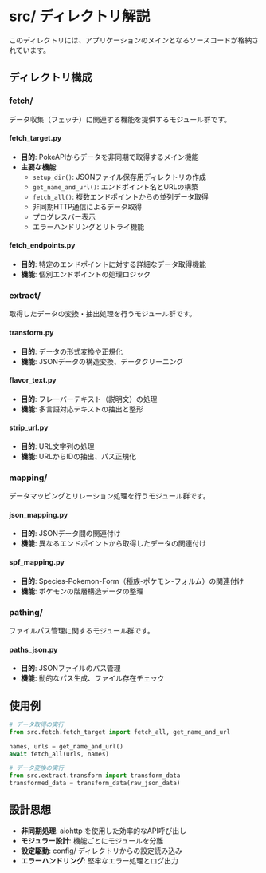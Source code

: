 # src/ ディレクトリ解説

このディレクトリには、アプリケーションのメインとなるソースコードが格納されています。

## ディレクトリ構成

### fetch/
データ収集（フェッチ）に関連する機能を提供するモジュール群です。

#### fetch_target.py
- **目的**: PokeAPIからデータを非同期で取得するメイン機能
- **主要な機能**:
  - `setup_dir()`: JSONファイル保存用ディレクトリの作成
  - `get_name_and_url()`: エンドポイント名とURLの構築
  - `fetch_all()`: 複数エンドポイントからの並列データ取得
  - 非同期HTTP通信によるデータ取得
  - プログレスバー表示
  - エラーハンドリングとリトライ機能

#### fetch_endpoints.py
- **目的**: 特定のエンドポイントに対する詳細なデータ取得機能
- **機能**: 個別エンドポイントの処理ロジック

### extract/
取得したデータの変換・抽出処理を行うモジュール群です。

#### transform.py
- **目的**: データの形式変換や正規化
- **機能**: JSONデータの構造変換、データクリーニング

#### flavor_text.py
- **目的**: フレーバーテキスト（説明文）の処理
- **機能**: 多言語対応テキストの抽出と整形

#### strip_url.py
- **目的**: URL文字列の処理
- **機能**: URLからIDの抽出、パス正規化

### mapping/
データマッピングとリレーション処理を行うモジュール群です。

#### json_mapping.py
- **目的**: JSONデータ間の関連付け
- **機能**: 異なるエンドポイントから取得したデータの関連付け

#### spf_mapping.py
- **目的**: Species-Pokemon-Form（種族-ポケモン-フォルム）の関連付け
- **機能**: ポケモンの階層構造データの整理

### pathing/
ファイルパス管理に関するモジュール群です。

#### paths_json.py
- **目的**: JSONファイルのパス管理
- **機能**: 動的なパス生成、ファイル存在チェック

## 使用例

```python
# データ取得の実行
from src.fetch.fetch_target import fetch_all, get_name_and_url

names, urls = get_name_and_url()
await fetch_all(urls, names)

# データ変換の実行
from src.extract.transform import transform_data
transformed_data = transform_data(raw_json_data)
```

## 設計思想

- **非同期処理**: aiohttp を使用した効率的なAPI呼び出し
- **モジュラー設計**: 機能ごとにモジュールを分離
- **設定駆動**: config/ ディレクトリからの設定読み込み
- **エラーハンドリング**: 堅牢なエラー処理とログ出力
